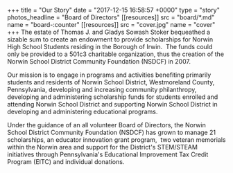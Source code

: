 +++
title = "Our Story"
date  = "2017-12-15 16:58:57 +0000"
type = "story"
photos_headline = "Board of Directors"
[[resources]]
  src  = "board/*.md"
  name = "board-:counter"
[[resources]]
  src  = "cover.jpg"
  name = "cover"
+++
The estate of Thomas J. and Gladys Sowash Stoker bequeathed a sizable sum to create an endowment to provide scholarships for Norwin High School Students residing in the Borough of Irwin.  The funds could only be provided to a 501c3 charitable organization, thus the creation of the Norwin School District Community Foundation (NSDCF) in 2007.

Our mission is to engage in programs and activities benefiting primarily students and residents of Norwin School District, Westmoreland County, Pennsylvania, developing and increasing community philanthropy, developing and administering scholarship funds for students enrolled and attending Norwin School District and supporting Norwin School District in developing and administering educational programs.

Under the guidance of an all volunteer Board of Directors, the Norwin School District Community Foundation (NSDCF) has grown to manage 21 scholarships, an educator innovation grant program,  two veteran memorials within the Norwin area and  support for the District's STEM/STEAM initiatives through Pennsylvania's Educational Improvement Tax Credit Program (EITC) and individual donations.
